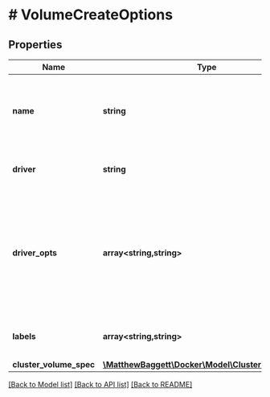 # # VolumeCreateOptions

## Properties

Name | Type | Description | Notes
------------ | ------------- | ------------- | -------------
**name** | **string** | The new volume&#39;s name. If not specified, Docker generates a name. | [optional]
**driver** | **string** | Name of the volume driver to use. | [optional] [default to 'local']
**driver_opts** | **array<string,string>** | A mapping of driver options and values. These options are passed directly to the driver and are driver specific. | [optional]
**labels** | **array<string,string>** | User-defined key/value metadata. | [optional]
**cluster_volume_spec** | [**\MatthewBaggett\Docker\Model\ClusterVolumeSpec**](ClusterVolumeSpec.md) |  | [optional]

[[Back to Model list]](../../README.md#models) [[Back to API list]](../../README.md#endpoints) [[Back to README]](../../README.md)
